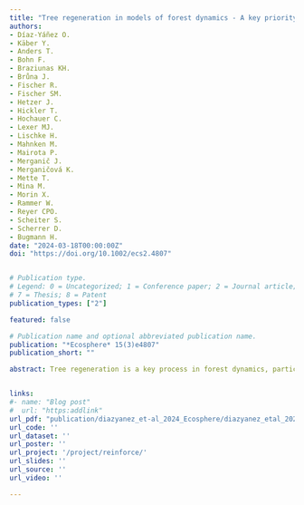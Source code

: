 ```yaml
---
title: "Tree regeneration in models of forest dynamics - A key priority for further research"
authors:
- Díaz-Yáñez O.
- Käber Y.
- Anders T.
- Bohn F.
- Braziunas KH.
- Brůna J.
- Fischer R.
- Fischer SM.
- Hetzer J.
- Hickler T.
- Hochauer C.
- Lexer MJ.
- Lischke H.
- Mahnken M.
- Mairota P.
- Merganič J.
- Merganičová K.
- Mette T.
- Mina M.
- Morin X.
- Rammer W.
- Reyer CPO.
- Scheiter S.
- Scherrer D.
- Bugmann H.
date: "2024-03-18T00:00:00Z"
doi: "https://doi.org/10.1002/ecs2.4807"


# Publication type.
# Legend: 0 = Uncategorized; 1 = Conference paper; 2 = Journal article; 3 = Preprint / Working Paper; 4 = Report; 5 = Book; 6 = Book section;
# 7 = Thesis; 8 = Patent
publication_types: ["2"]

featured: false

# Publication name and optional abbreviated publication name.
publication: "*Ecosphere* 15(3)e4807"
publication_short: ""

abstract: Tree regeneration is a key process in forest dynamics, particularly in the context of forest resilience and climate change. Models are pivotal for assessing long-term forest dynamics, and they have been in use for more than 50 years. However, there is a need to evaluate their capacity to accurately represent tree regeneration. We assess how well current models capture the overall abundance, species composition, and mortality of tree regeneration. Using 15 models built to capture long-term forest dynamics at the stand, landscape, and global levels, we simulate tree regeneration at 200 sites representing large environmental gradients across Central Europe. The results are evaluated against extensive data from unmanaged forests. Most of the models overestimate recruitment levels, which is compensated only in some models by high simulated mortality rates in the early stages of individual-tree dynamics. Simulated species diversity of recruitment generally matches observed ranges. Models simulating higher stand-level species diversity do not feature higher species diversity in the recruitment layer. The effect of light availability on recruitment levels is captured better than the effects of temperature and soil moisture, but patterns are not consistent across models. Increasing complexity in the tree regeneration modules is not related to higher accuracy of simulated tree recruitment. Furthermore, individual model design is more important than scale (stand, landscape, and global) and approach (empirical and process-based) for accurately capturing tree regeneration. Despite the mismatches between simulation results and data, it is remarkable that most models capture the essential features of the highly complex process of tree regeneration, while not having been parameterized with such data. We conclude that much can be gained by evaluating and refining the modeling of tree regeneration processes. This has the potential to render long-term projections of forest dynamics under changing environmental conditions much more robust.


links:
#- name: "Blog post"
#  url: "https:addlink"
url_pdf: "publication/diazyanez_et-al_2024_Ecosphere/diazyanez_etal_2024_ecosphere.pdf"
url_code: ''
url_dataset: ''
url_poster: ''
url_project: '/project/reinforce/'
url_slides: ''
url_source: ''
url_video: ''

---
```


